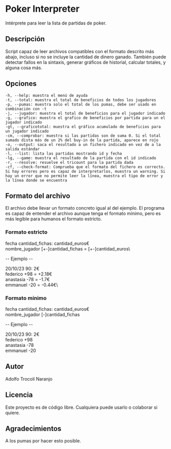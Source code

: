 
# Poker Interpreter

Intérprete para leer la lista de partidas de poker.

## Descripción

Script capaz de leer archivos compatibles con el formato descrito más abajo, incluso si no se incluye la cantidad de dinero ganado. También puede detectar fallos en la sintaxis, generar gráficos de historial, calcular totales, y alguna cosa más.

## Opciones

	-h, --help: muestra el menú de ayuda
	-t, --total: muestra el total de beneficios de todos los jugadores
	-p, --pumas: muestra solo el total de los pumas, debe ser usado en combinación con -t
	-j, --jugador: muestra el total de beneficios para el jugador indicado
	-g, --grafico: muestra el grafico de beneficios por partida para un el jugador indicado
	-gt, --graficototal: muestra el gráfico acumulado de beneficios para un jugador indicado
	-cm, --comprobar: muestra si las partidas son de suma 0. Si el total sumado dista más de un 2% del buy-in de la partida, aparece en rojo
	-o, --output: saca el resultado a un fichero indicado en vez de a la salida estándar
	-l, --list: lista las partidas mostrando id y fecha
	-lg, --game: muestra el resultado de la partida con el id indicado
	-r, --resolve: resuelve el tricount para la partida dada
	-cf, --check-format: Comprueba que el formato del fichero es correcto. Si hay errores pero es capaz de interpretarlos, muestra un warning. Si hay un error que no permite leer la línea, muestra el tipo de error y la línea donde se encuentra

## Formato del archivo

El archivo debe llevar un formato concreto igual al del ejemplo.
El programa es capaz de entender el archivo aunque tenga el formato mínimo, pero es más legible para humanos el formato estricto.

### Formato estricto

fecha cantidad_fichas: cantidad_euros€\
nombre_jugador [+-]cantidad_fichas = [+-]cantidad_euros\

-- Ejemplo --

20/10/23 90: 2€\
federico +98 = +2.18€\
anastasia -78 = -1.7€\
emmanuel -20 = -0.44€\

### Formato mínimo

fecha cantidad_fichas: cantidad_euros€\
nombre_jugador [-]cantidad_fichas

-- Ejemplo --

20/10/23 90: 2€\
federico +98\
anastasia -78\
emmanuel -20

## Autor

Adolfo Trocolí Naranjo

## Licencia

Este proyecto es de código libre. Cualquiera puede usarlo o colaborar si quiere.

## Agradecimientos

A los pumas por hacer esto posible.
